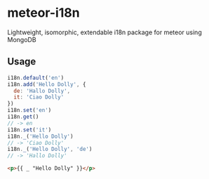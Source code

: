 # meteor-i18n
Lightweight, isomorphic, extendable i18n package for meteor using MongoDB

## Usage

```js
i18n.default('en')
i18n.add('Hello Dolly', {
  de: 'Hallo Dolly',
  it: 'Ciao Dolly'
})
i18n.set('en')
i18n.get()
// -> en
i18n.set('it')
i18n._('Hello Dolly')
// -> 'Ciao Dolly'
i18n._('Hello Dolly', 'de')
// -> 'Hallo Dolly'
```

```html
<p>{{ _ "Hello Dolly" }}</p>
```
